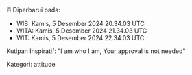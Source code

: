 ⏰ Diperbarui pada:
- WIB: Kamis, 5 Desember 2024 20.34.03 UTC
- WITA: Kamis, 5 Desember 2024 21.34.03 UTC
- WIT: Kamis, 5 Desember 2024 22.34.03 UTC

Kutipan Inspiratif:
"I am who I am, Your approval is not needed"


Kategori: attitude

